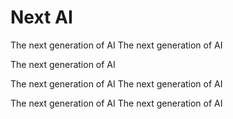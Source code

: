 # Next AI

The next generation of AI
The next generation of AI


The next generation of AI

The next generation of AI
The next generation of AI

The next generation of AI
The next generation of AI
